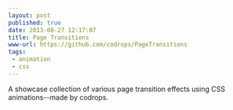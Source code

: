 ```yaml
---
layout: post
published: true
date: 2013-08-27 12:17:07
title: Page Transitions
www-url: https://github.com/codrops/PageTransitions
tags: 
 - animation
 - css
---
```


A showcase collection of various page transition effects using CSS animations--made by codrops.